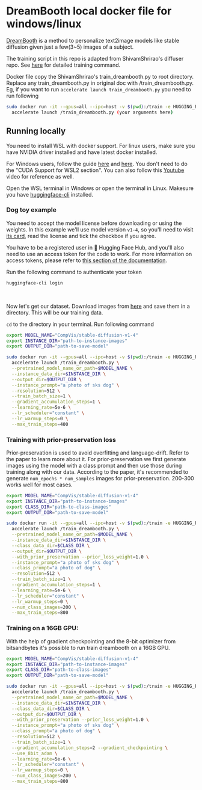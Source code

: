 # DreamBooth local docker file for windows/linux

[DreamBooth](https://arxiv.org/abs/2208.12242) is a method to personalize text2image models like stable diffusion given just a few(3~5) images of a subject.

The training script in this repo is adapted from ShivamShrirao's diffuser repo. See [here](https://github.com/ShivamShrirao/diffusers/tree/main/examples/dreambooth) for detailed training command.

Docker file copy the ShivamShrirao's train_dreambooth.py to root directory. Replace any train_dreambooth.py in original doc with /train_dreambooth.py. Eg, if you want to run `accelerate launch train_dreambooth.py` you need to run following

```bash
sudo docker run -it --gpus=all --ipc=host -v $(pwd):/train -e HUGGING_FACE_HUB_TOKEN=$(cat ~/.huggingface/token)  smy20011/dreambooth:latest \
  accelerate launch /train_dreambooth.py (your arguments here)
```

## Running locally 

You need to install WSL with docker support. For linux users, make sure you have NVIDIA driver installed and have latest docker installed.

For Windows users, follow the guide [here](https://docs.nvidia.com/cuda/wsl-user-guide/index.html) and [here](https://learn.microsoft.com/en-us/windows/wsl/tutorials/wsl-containers). You don't need to do the "CUDA Support for WSL2 section".
You can also follow this [Youtube](https://www.youtube.com/watch?v=YozfiLI1ogY) video for reference as well.

Open the WSL terminal in Windows or open the terminal in Linux. Makesure you have [huggingface-cli](https://huggingface.co/docs/huggingface_hub/quick-start) installed.

### Dog toy example

You need to accept the model license before downloading or using the weights. In this example we'll use model version `v1-4`, so you'll need to visit [its card](https://huggingface.co/CompVis/stable-diffusion-v1-4), read the license and tick the checkbox if you agree. 

You have to be a registered user in 🤗 Hugging Face Hub, and you'll also need to use an access token for the code to work. For more information on access tokens, please refer to [this section of the documentation](https://huggingface.co/docs/hub/security-tokens).

Run the following command to authenticate your token

```bash
huggingface-cli login
```

<br>

Now let's get our dataset. Download images from [here](https://drive.google.com/drive/folders/1BO_dyz-p65qhBRRMRA4TbZ8qW4rB99JZ) and save them in a directory. This will be our training data.

`cd` to the directory in your terminal. Run following command


```bash
export MODEL_NAME="CompVis/stable-diffusion-v1-4"
export INSTANCE_DIR="path-to-instance-images"
export OUTPUT_DIR="path-to-save-model"

sudo docker run -it --gpus=all --ipc=host -v $(pwd):/train -e HUGGING_FACE_HUB_TOKEN=$(cat ~/.huggingface/token)  smy20011/dreambooth:latest \
  accelerate launch /train_dreambooth.py \
  --pretrained_model_name_or_path=$MODEL_NAME \
  --instance_data_dir=$INSTANCE_DIR \
  --output_dir=$OUTPUT_DIR \
  --instance_prompt="a photo of sks dog" \
  --resolution=512 \
  --train_batch_size=1 \
  --gradient_accumulation_steps=1 \
  --learning_rate=5e-6 \
  --lr_scheduler="constant" \
  --lr_warmup_steps=0 \
  --max_train_steps=400
```

### Training with prior-preservation loss

Prior-preservation is used to avoid overfitting and language-drift. Refer to the paper to learn more about it. For prior-preservation we first generate images using the model with a class prompt and then use those during training along with our data.
According to the paper, it's recommended to generate `num_epochs * num_samples` images for prior-preservation. 200-300 works well for most cases.

```bash
export MODEL_NAME="CompVis/stable-diffusion-v1-4"
export INSTANCE_DIR="path-to-instance-images"
export CLASS_DIR="path-to-class-images"
export OUTPUT_DIR="path-to-save-model"

sudo docker run -it --gpus=all --ipc=host -v $(pwd):/train -e HUGGING_FACE_HUB_TOKEN=$(cat ~/.huggingface/token)  smy20011/dreambooth:latest \
  accelerate launch /train_dreambooth.py \
  --pretrained_model_name_or_path=$MODEL_NAME \
  --instance_data_dir=$INSTANCE_DIR \
  --class_data_dir=$CLASS_DIR \
  --output_dir=$OUTPUT_DIR \
  --with_prior_preservation --prior_loss_weight=1.0 \
  --instance_prompt="a photo of sks dog" \
  --class_prompt="a photo of dog" \
  --resolution=512 \
  --train_batch_size=1 \
  --gradient_accumulation_steps=1 \
  --learning_rate=5e-6 \
  --lr_scheduler="constant" \
  --lr_warmup_steps=0 \
  --num_class_images=200 \
  --max_train_steps=800
```

### Training on a 16GB GPU:

With the help of gradient checkpointing and the 8-bit optimizer from bitsandbytes it's possible to run train dreambooth on a 16GB GPU.

```bash
export MODEL_NAME="CompVis/stable-diffusion-v1-4"
export INSTANCE_DIR="path-to-instance-images"
export CLASS_DIR="path-to-class-images"
export OUTPUT_DIR="path-to-save-model"

sudo docker run -it --gpus=all --ipc=host -v $(pwd):/train -e HUGGING_FACE_HUB_TOKEN=$(cat ~/.huggingface/token)  smy20011/dreambooth:latest \
  accelerate launch /train_dreambooth.py \
  --pretrained_model_name_or_path=$MODEL_NAME \
  --instance_data_dir=$INSTANCE_DIR \
  --class_data_dir=$CLASS_DIR \
  --output_dir=$OUTPUT_DIR \
  --with_prior_preservation --prior_loss_weight=1.0 \
  --instance_prompt="a photo of sks dog" \
  --class_prompt="a photo of dog" \
  --resolution=512 \
  --train_batch_size=1 \
  --gradient_accumulation_steps=2 --gradient_checkpointing \
  --use_8bit_adam \
  --learning_rate=5e-6 \
  --lr_scheduler="constant" \
  --lr_warmup_steps=0 \
  --num_class_images=200 \
  --max_train_steps=800
```
